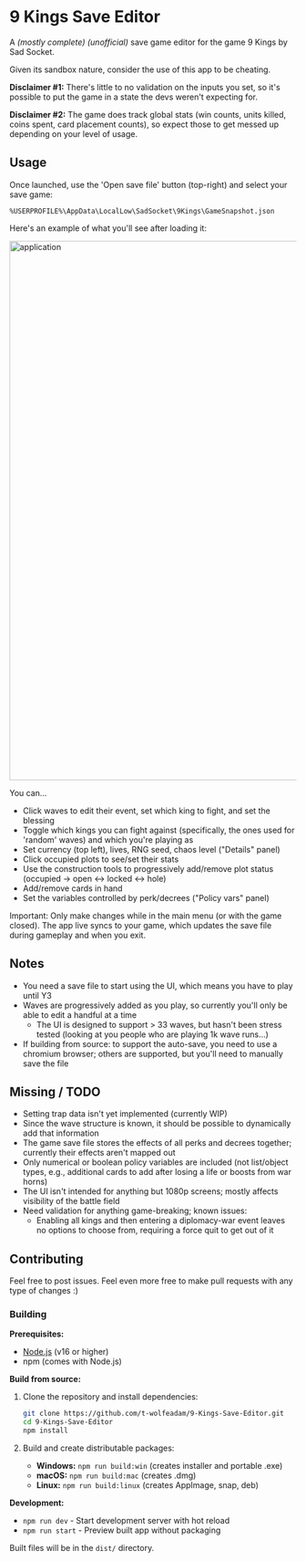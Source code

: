 # 9 Kings Save Editor

A *(mostly complete) (unofficial)* save game editor for the game 9 Kings by Sad Socket.

Given its sandbox nature, consider the use of this app to be cheating.

**Disclaimer #1:** There's little to no validation on the inputs you set, so it's possible to put the game in a state the devs weren't expecting for.

**Disclaimer #2:** The game does track global stats (win counts, units killed, coins spent, card placement counts), so expect those to get messed up depending on your level of usage.

## Usage

Once launched, use the 'Open save file' button (top-right) and select your save game:

  `%USERPROFILE%\AppData\LocalLow\SadSocket\9Kings\GameSnapshot.json`

Here's an example of what you'll see after loading it:

<img width="1920" height="945" alt="application" src="https://github.com/user-attachments/assets/f3ea07fe-f7af-40b2-9177-a9235bc51268" />


You can...

- Click waves to edit their event, set which king to fight, and set the blessing
- Toggle which kings you can fight against (specifically, the ones used for 'random' waves) and which you're playing as
- Set currency (top left), lives, RNG seed, chaos level ("Details" panel)
- Click occupied plots to see/set their stats
- Use the construction tools to progressively add/remove plot status (occupied -> open <-> locked <-> hole)
- Add/remove cards in hand
- Set the variables controlled by perk/decrees ("Policy vars" panel)

Important: Only make changes while in the main menu (or with the game closed). The app live syncs to your game, which updates the save file during gameplay and when you exit.

## Notes

- You need a save file to start using the UI, which means you have to play until Y3
- Waves are progressively added as you play, so currently you'll only be able to edit a handful at a time
  - The UI is designed to support > 33 waves, but hasn't been stress tested (looking at you people who are playing 1k wave runs...)
- If building from source: to support the auto-save, you need to use a chromium browser; others are supported, but you'll need to manually save the file

## Missing / TODO

- Setting trap data isn't yet implemented (currently WIP)
- Since the wave structure is known, it should be possible to dynamically add that information
- The game save file stores the effects of all perks and decrees together; currently their effects aren't mapped out
- Only numerical or boolean policy variables are included (not list/object types, e.g., additional cards to add after losing a life or boosts from war horns)
- The UI isn't intended for anything but 1080p screens; mostly affects visibility of the battle field
- Need validation for anything game-breaking; known issues:
  - Enabling all kings and then entering a diplomacy-war event leaves no options to choose from, requiring a force quit to get out of it

## Contributing

Feel free to post issues. Feel even more free to make pull requests with any type of changes :)

### Building

**Prerequisites:**
- [Node.js](https://nodejs.org/) (v16 or higher)
- npm (comes with Node.js)

**Build from source:**

1. Clone the repository and install dependencies:
   ```bash
   git clone https://github.com/t-wolfeadam/9-Kings-Save-Editor.git
   cd 9-Kings-Save-Editor
   npm install
   ```

2. Build and create distributable packages:
   - **Windows:** `npm run build:win` (creates installer and portable .exe)
   - **macOS:** `npm run build:mac` (creates .dmg)
   - **Linux:** `npm run build:linux` (creates AppImage, snap, deb)

**Development:**
- `npm run dev` - Start development server with hot reload
- `npm run start` - Preview built app without packaging

Built files will be in the `dist/` directory.

